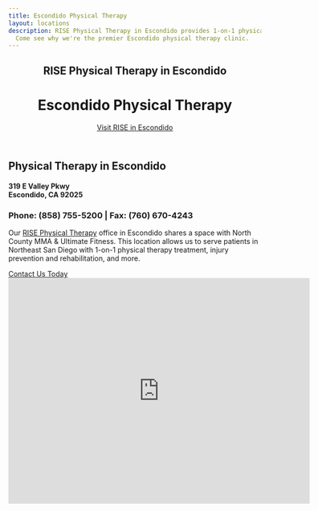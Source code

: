 ```yaml
---
title: Escondido Physical Therapy
layout: locations
description: RISE Physical Therapy in Escondido provides 1-on-1 physical therapy treatment.
  Come see why we're the premier Escondido physical therapy clinic.
---
```


<!-- Escondido Location Page -->
  <header id="escondido">
    <div class="container">
      <div class="intro-text">
        <div><h2 class="intro-lead-in">RISE Physical Therapy in Escondido</h2></div>
        <div><h1 class="intro-heading">Escondido Physical Therapy</h1></div>
        <a href="#location-content" class="page-scroll btn btn-xl">Visit RISE in Escondido</a>
      </div>
    </div>
  </header>
  <section id="location-content">
    <div class="container">
      <div class="row">
        <div class="col-lg-6">
          <h2 class="section-heading">Physical Therapy in Escondido</h2>
          <h4 class="subheading">319 E Valley Pkwy<br> Escondido, CA 92025</h4>
          <h3 class="section-subheading text-muted locations">Phone: (858) 755-5200 | Fax: (760) 670-4243</h3>
          <p class="text-muted">Our <a href="/">RISE Physical Therapy</a> office in Escondido shares a space with North County MMA & Ultimate Fitness. This location allows us to serve patients in Northeast San Diego with 1-on-1 physical therapy treatment, injury prevention and rehabilitation, and more.</p>
          <a href="#contact" class="page-scroll btn btn-xl" id="location-contact-btn">Contact Us Today</a>
        </div>
        <div class="col-lg-6">
          <iframe src="https://www.google.com/maps/embed?pb=!1m18!1m12!1m3!1d3341.435561042218!2d-117.08094268480913!3d33.12391998086873!2m3!1f0!2f0!3f0!3m2!1i1024!2i768!4f13.1!3m3!1m2!1s0x80dbf36272b500fd%3A0x1263ca2f97467d87!2s319%20E%20Valley%20Pkwy%2C%20Escondido%2C%20CA%2092025!5e0!3m2!1sen!2sus!4v1610398086147!5m2!1sen!2sus" width="600" height="450" frameborder="0" style="border:0" allowfullscreen></iframe>
        </div>
      </div>
    </div>
  </section>
